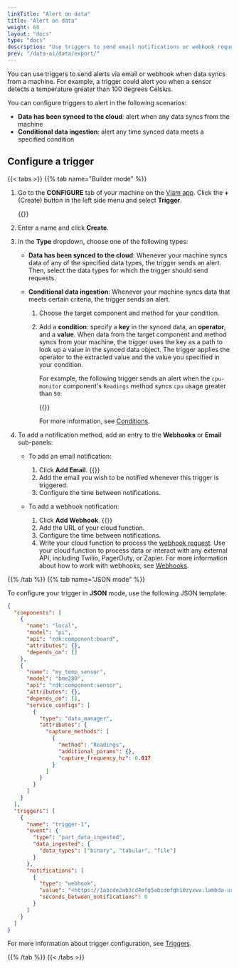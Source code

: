 ```yaml
---
linkTitle: "Alert on data"
title: "Alert on data"
weight: 60
layout: "docs"
type: "docs"
description: "Use triggers to send email notifications or webhook requests when data from the machine is synced."
prev: "/data-ai/data/export/"
---
```


You can use triggers to send alerts via email or webhook when data syncs from a machine.
For example, a trigger could alert you when a sensor detects a temperature greater than 100 degrees Celsius.

You can configure triggers to alert in the following scenarios:

- **Data has been synced to the cloud**: alert when any data syncs from the machine
- **Conditional data ingestion**: alert any time synced data meets a specified condition

## Configure a trigger

{{< tabs >}}
{{% tab name="Builder mode" %}}

1. Go to the **CONFIGURE** tab of your machine on the [Viam app](https://app.viam.com).
   Click the **+** (Create) button in the left side menu and select **Trigger**.

   {{<imgproc src="/build/configure/trigger-create.png" resize="x400" declaredimensions=true alt="The Create menu with Trigger at the bottom of the list of options." class="shadow" >}}

1. Enter a name and click **Create**.

1. In the **Type** dropdown, choose one of the following types:

   - **Data has been synced to the cloud**:
     Whenever your machine syncs data of any of the specified data types, the trigger sends an alert.
     Then, select the data types for which the trigger should send requests.
   - **Conditional data ingestion**:
     Whenever your machine syncs data that meets certain criteria, the trigger sends an alert.

     1. Choose the target component and method for your condition.
     1. Add a **condition**: specify a **key** in the synced data, an **operator**, and a **value**.
        When data from the target component and method syncs from your machine, the trigger uses the key as a path to look up a value in the synced data object.
        The trigger applies the operator to the extracted value and the value you specified in your condition.

        For example, the following trigger sends an alert when the `cpu-monitor` component's `Readings` method syncs `cpu` usage greater than `50`:

        {{<imgproc src="/build/configure/conditional-data-ingested.png" resize="x400" declaredimensions=true alt="Example conditional data ingestion trigger with a condition." class="shadow" >}}

        For more information, see [Conditions](/manage/troubleshoot/alert/#conditions).

1. To add a notification method, add an entry to the **Webhooks** or **Email** sub-panels:

   - To add an email notification:

     1. Click **Add Email**.
        {{<imgproc src="/build/configure/trigger-configured-email.png" resize="x400" style="width: 500px" declaredimensions=true alt="The trigger configured with an example email in the Viam app." class="shadow" >}}
     1. Add the email you wish to be notified whenever this trigger is triggered.
     1. Configure the time between notifications.

   - To add a webhook notification:

     1. Click **Add Webhook**.
        {{<imgproc src="/build/configure/trigger-configured.png" resize="x400" style="width: 500px" declaredimensions=true alt="The trigger configured with an example URL in the Viam app." class="shadow" >}}
     1. Add the URL of your cloud function.
     1. Configure the time between notifications.
     1. Write your cloud function to process the [webhook request](/data-ai/reference/triggers-configuration#webhooks).
        Use your cloud function to process data or interact with any external API, including Twilio, PagerDuty, or Zapier.
        For more information about how to work with webhooks, see [Webhooks](/data-ai/reference/triggers-configuration#webhooks).

{{% /tab %}}
{{% tab name="JSON mode" %}}

To configure your trigger in **JSON** mode, use the following JSON template:

```json {class="line-numbers linkable-line-numbers" data-line="32-49"}
{
  "components": [
    {
      "name": "local",
      "model": "pi",
      "api": "rdk:component:board",
      "attributes": {},
      "depends_on": []
    },
    {
      "name": "my_temp_sensor",
      "model": "bme280",
      "api": "rdk:component:sensor",
      "attributes": {},
      "depends_on": [],
      "service_configs": [
        {
          "type": "data_manager",
          "attributes": {
            "capture_methods": [
              {
                "method": "Readings",
                "additional_params": {},
                "capture_frequency_hz": 0.017
              }
            ]
          }
        }
      ]
    }
  ],
  "triggers": [
    {
      "name": "trigger-1",
      "event": {
        "type": "part_data_ingested",
        "data_ingested": {
          "data_types": ["binary", "tabular", "file"]
        }
      },
      "notifications": [
        {
          "type": "webhook",
          "value": "<https://1abcde2ab3cd4efg5abcdefgh10zyxwv.lambda-url.us-east-1.on.aws>",
          "seconds_between_notifications": 0
        }
      ]
    }
  ]
}
```

For more information about trigger configuration, see [Triggers](/data-ai/reference/triggers-configuration).

{{% /tab %}}
{{< /tabs >}}
